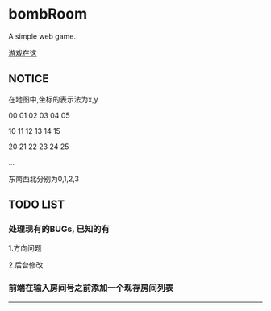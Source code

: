 # bombRoom
A simple web game.

[游戏在这](http://115.28.65.51:8080/index/)

## NOTICE

在地图中,坐标的表示法为x,y

00 01 02 03 04 05

10 11 12 13 14 15

20 21 22 23 24 25

...

东南西北分别为0,1,2,3

## TODO LIST

### 处理现有的BUGs, 已知的有

1.方向问题

2.后台修改

### 前端在输入房间号之前添加一个现存房间列表

---

